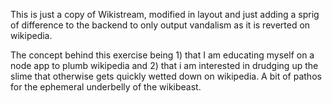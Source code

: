 This is just a copy of Wikistream, modified in layout and just adding a sprig of difference to the backend to only output vandalism as it is reverted on wikipedia.

The concept behind this exercise being 1) that I am educating myself on a node app to plumb wikipedia and 2) that i am interested in drudging up the slime that otherwise gets quickly wetted down on wikipedia. A bit of pathos for the ephemeral underbelly of the wikibeast.

